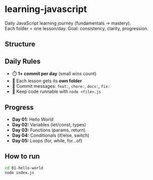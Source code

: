 # learning-javascript

Daily JavaScript learning journey (fundamentals → mastery).  
Each folder = one lesson/day. Goal: consistency, clarity, progression.

## Structure

## Daily Rules
- ⏱️ **1+ commit per day** (small wins count)
- 🧩 Each lesson gets its **own folder**
- 📝 Commit messages: `feat:`, `chore:`, `docs:`, `fix:`
- 📌 Keep code runnable with `node <file>.js`

## Progress
- **Day 01:** Hello World
- **Day 02:** Variables (let/const, types)
- **Day 03:** Functions (params, return)
- **Day 04:** Conditionals (if/else, switch)
- **Day 05:** Loops (for, while, for...of)

## How to run
```bash
cd 01-hello-world
node index.js
